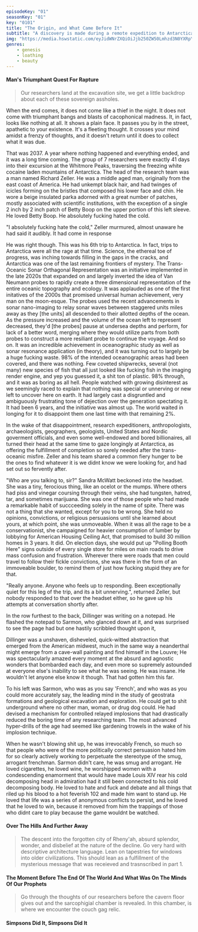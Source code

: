 ```yaml
---
episodeKey: "01"
seasonKey: "01"
key: "0101"
title: "The Origin, and What Came Before It"
subtitle: "A discovery is made during a remote expedition to Antarctica that begins to unravel the fabric of the human storyline."
img: "https://media.hswstatic.com/eyJidWNrZXQiOiJjb250ZW50Lmhzd3N0YXRpYy5jb20iLCJrZXkiOiJnaWZcL3NpbXBzb25zLW9yaWcuanBnIiwiZWRpdHMiOnsicmVzaXplIjp7IndpZHRoIjoiMTIwMCJ9fX0="
genres: 
    - genesis
    - loathing
    - beauty
---
```


#### Man's Triumphant Quest For Rapture

> Our researchers land at the excavation site, we get a little backdrop about each of these sovereign assholes.

When the end comes, it does not come like a thief in the night. It does not come with triumphant bangs and blasts of cacophonical madness. It, in fact, looks like nothing at all. It shows a plain face. It passes you by in the street, apathetic to your existence. It's a fleeting thought. It crosses your mind amidst a frenzy of thoughts, and it doesn't return until it does to collect what it was due.

That was 2037. A year where nothing happened and everything ended, and it was a long time coming. The group of 7 researchers were exactly 41 days into their excursion at the Whitmore Peaks, traversing the freezing white cocaine laden mountains of Antarctica. The head of the research team was a man named Richard Zeller. He was a middle aged man, originally from the east coast of America. He had unkempt black hair, and had twinges of icicles forming on the bristles that composed his lower face and chin. He wore a beige insulated parka adorned with a great number of patches, mostly associated with scientific institutions, with the exception of a single 2 inch by 2 inch patch of Betty Boop on the upper portion of this left sleeve. He loved Betty Boop. He absolutely fucking hated the cold.

"I absolutely fucking hate the cold," Zeller murmured, almost unaware he had said it audibly. It had come in response 

He was right though. This was his 6th trip to Antarctica. In fact, trips to Antarctica were all the rage at that time. Science, the ethereal toe of progress, was inching towards filling in the gaps in the cracks, and Antarctica was one of the last remaining frontiers of mystery. The Trans-Oceanic Sonar Orthagonal Representation was an initiative implemented in the late 2020s that expanded on and largely inverted the idea of Van Neumann probes to rapidly create a three dimensional representation of the entire oceanic topography and ecology. It was applauded as one of the first initatives of the 2000s that promised universal human achievement, very man on the moon-esque. The probes used the recent advancements in sonar nano-imaging to relay sonar waves between staggered units miles away as they [the units] all descended to their allotted depths of the ocean. As the pressure increased and the volume of the ocean left to represent decreased, they'd [the probes] pause at undersea depths and perform, for lack of a better word, merging where they would utilize parts from both probes to construct a more resiliant probe to continue the voyage. And so on. It was an incredible achievement in oceanographic study as well as sonar resonance application (in theory), and it was turning out to largely be a huge fucking waste. 98% of the intended oceanographic areas had been covered, and there was nothing. Few coveted shipwrecks, several (not many) new species of fish that all just looked like fucking fish in the imaging render engine, and yep you guessed it, a shit ton of plastic. 98% through, and it was as boring as all hell. People watched with growing disinterest as we seemingly raced to explain that nothing was special or unnerving or new left to uncover here on earth. It had largely cast a disgruntled and ambiguously frustrating tone of dejection over the generation spectating it. It had been 6 years, and the initiative was almost up. The world waited in longing for it to disappoint them one last time with that remaining 2%.

In the wake of that disappointment, research expeditioners, anthropologists, archaeologists, geographers, geologists, United States and Nordic goverment officials, and even some well-endowed and bored billionaires, all turned their head at the same time to gaze longingly at Antarctica, as offering the fulfillment of completion so sorely needed after the trans-oceanic misfire. Zeller and his team shared a common fiery hunger to be the ones to find whatever it is we didnt know we were looking for, and had set out so fervently after.

"Who are you talking to, sir?" Sandra McWatt beckoned into the headset. She was a tiny, ferocious thing, like an ocelot or the mumps. Where others had piss and vinegar coursing through their veins, she had tungsten, hatred, tar, and sometimes marijuana. She was one of those people who had made a remarkable habit of succceeding solely in the name of spite. There was not a thing that she wanted, except for you to be wrong. She held no opinions, convictions, or religious persuasions until she learned about yours, at which point, she was unmoveable. When it was all the rage to be a conservationist, she campaigned for heavier consumption of lumber by lobbying for American Housing Ceiling Act, that promised to build 30 million homes in 3 years. It did. On election days, she would put up "Polling Booth Here" signs outside of every single store for miles on main roads to drive mass confusion and frustration. Wherever there were roads that men could travel to follow their fickle convictions, she was there in the form of an immoveable boulder, to remind them of just how fucking stupid they are for that.

"Really anyone. Anyone who feels up to responding. Been exceptionally quiet for this leg of the trip, and its a bit unnerving.", returned Zeller, but nobody responded to that over the headset either, so he gave up his attempts at conversation shortly after.

In the row furthest to the back, Dillinger was writing on a notepad. He flashed the notepad to Sarmon, who glanced down at it, and was surprised to see the page had but one hastily scribbled thought upon it,

Dillinger was a unshaven, disheveled, quick-witted abstraction that emerged from the American midwest, much in the same way a neanderthal might emerge from a cave-wall painting and find himself in the Louvre; He was spectacularly amazed every moment at the absurd and agnostic wonders that bombarded each day, and even more so supremely astounded at everyone else's inability to see what he was seeing. He was insane. He wouldn't let anyone else know it though. That had gotten him this far.  

To his left was Sarmon, who was as you say 'French', and who was as you could more accurately say, the leading mind in the study of geostrata formations and geological excavation and exploration. He could get to shit underground where no other man, woman, or drug dog could. He had devised a mechanism for controlled relayed implosions that had drastically reduced the boring time of any researching team. The most advanced hyper-drills of the age had seemed like gardening trowels in the wake of his implosion technique.

When he wasn't blowing shit up, he was irrevocably French, so much so that people who were of the more politically correct persuasion hated him for so clearly actively working to perpetuate the stereotype of the smug, arrogant frenchman. Sarmon didn't care, he was smug and arrogant. He loved cigarettes, he loved wine, he worshipped women with a condescending enamorment that would have made Louis XIV rear his cold decomposing head in admiration had it still been connected to his cold decomposing body. He loved to hate and fuck and debate and all things that riled up his blood to a hot feverish 102 and made him want to stand up. He loved that life was a series of anonymous conflicts to persist, and he loved that he loved to win, because it removed from him the trappings of those who didnt care to play because the game wouldnt be watched.  

#### Over The Hills And Further Away

> The descent into the forgotten city of Rheny'ah, absurd splendor, wonder, and disbelief at the nature of the decline. Go very hard with descriptive architecture language. Lean on tapestries for windows into older civilizations. This should lean as a fulfillment of the mysterious message that was receieved and trasnscribed in part 1.

#### The Moment Before The End Of The World And What Was On The Minds Of Our Prophets

> Go through the thoughts of our researchers before the cavern floor gives out and the sarcophigial chamber is revealed. In this chamber, is where we encounter the couch gag relic. 

#### Simpsons Did It, Simpsons Did It
